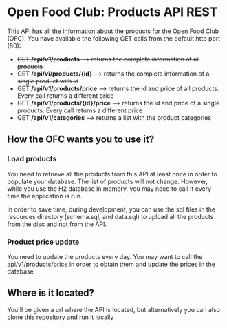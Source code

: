# Open Food Club: Products API REST

This API has all the information about the products for the Open Food Club (OFC). You have available the following GET calls
from the default http port (80):

* ~~GET **/api/v1/products**            --> returns the complete information of all products~~
* ~~GET **/api/vi/products/{id}**       --> returns the complete information of a single product with id~~
* GET **/api/v1/products/price**      --> returns the id and price of all products. Every call returns a different price
* GET **/api/v1/products/{id}/price** --> returns the id and price of a single products. Every call returns a different price
* GET **/api/v1/categories**          --> returns a list with the product categories

## How the OFC wants you to use it?

### Load products
You need to retrieve all the products from this API at least once in order to populate your database. The list of products
will not change. However, while you use the H2 database in memory, you may need to call it every time the application is run.

In order to save time, during development, you can use the sql files in the resources directory (schema.sql, and data.sql) to upload all the 
products from the disc and not from the API.

### Product price update
You need to update the products every day. You may want to call the api/v1/products/price in order to obtain them and update
the prices in the database

## Where is it located?

You'll be given a url where the API is located, but alternatively you can also clone this repository and run it locally